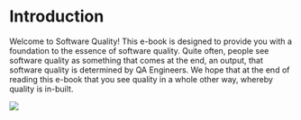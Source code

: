 # Introduction

Welcome to Software Quality! This e-book is designed to provide you with a foundation to the essence of software quality. Quite often, people see software quality as something that comes at the end, an output, that software quality is determined by QA Engineers. We hope that at the end of reading this e-book that you see quality in a whole other way, whereby quality is in-built.

![](https://optivem.com/wp-content/uploads/2020/07/buildings.jpg)

